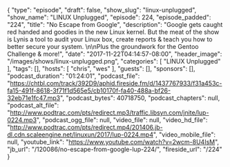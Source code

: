 {
  "type": "episode",
  "draft": false,
  "show_slug": "linux-unplugged",
  "show_name": "LINUX Unplugged",
  "episode": 224,
  "episode_padded": "224",
  "title": "No Escape from Google",
  "description": "Google gets caught red handed and goodies in the new Linux kernel. But the meat of the show is Lynis a tool to audit your Linux box, create reports & teach you how to better secure your system. \n\nPlus the groundwork for the Gentoo Challenge & more!",
  "date": "2017-11-22T04:14:57-08:00",
  "header_image": "/images/shows/linux-unplugged.png",
  "categories": [
    "LINUX Unplugged"
  ],
  "tags": [],
  "hosts": [
    "chris",
    "wes"
  ],
  "guests": [],
  "sponsors": [],
  "podcast_duration": "01:24:01",
  "podcast_file": "https://chtbl.com/track/392D9/aphid.fireside.fm/d/1437767933/f31a453c-fa15-491f-8618-3f71f1d565e5/cb10170f-fa40-488a-bf26-32eb71e1fc47.mp3",
  "podcast_bytes": 40718750,
  "podcast_chapters": null,
  "podcast_alt_file": "http://www.podtrac.com/pts/redirect.mp3/traffic.libsyn.com/jnite/lup-0224.mp3",
  "podcast_ogg_file": null,
  "video_file": null,
  "video_hd_file": "http://www.podtrac.com/pts/redirect.mp4/201406.jb-dl.cdn.scaleengine.net/linuxun/2017/lup-0224.mp4",
  "video_mobile_file": null,
  "youtube_link": "https://www.youtube.com/watch?v=2wcm-8U4IsM",
  "jb_url": "/120086/no-escape-from-google-lup-224/",
  "fireside_url": "/224"
}


